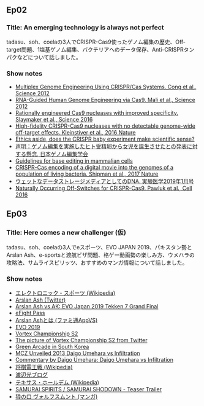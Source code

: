## Ep02
### Title: An emerging technology is always not perfect
tadasu、soh、coelaの3人でCRISPR-Cas9使ったゲノム編集の歴史、Off-target問題、1塩基ゲノム編集、バクテリアへのデータ保存、Anti-CRISPRタンパクなどについて話しました。

### Show notes
- [Multiplex Genome Engineering Using CRISPR/Cas Systems. Cong et al., Science 2012](http://science.sciencemag.org/content/339/6121/819.long)
- [RNA-Guided Human Genome Engineering via Cas9. Mali et al., Science 2012](http://science.sciencemag.org/content/339/6121/823.long)
- [Rationally engineered Cas9 nucleases with improved specificity. Slaymaker et al., Science 2016](http://science.sciencemag.org/content/351/6268/84.long)
- [High-fidelity CRISPR-Cas9 nucleases with no detectable genome-wide off-target effects. Kleinstiver et al., 2016 Nature](https://www.nature.com/articles/nature16526)
- [Ethics aside, does the CRISPR baby experiment make scientific sense?](https://www.sciencemag.org/news/2018/11/ethics-aside-does-crispr-baby-experiment-make-scientific-sense)
- [声明：ゲノム編集を実施したヒト受精卵から女児を誕生させたとの発表に対する懸念, 日本ゲノム編集学会](http://jsgedit.jp/news/info1/856.html)
- [Guidelines for base editing in mammalian cells](https://benchling.com/pub/liu-base-editor)
- [CRISPR-Cas encoding of a digital movie into the genomes of a population of living bacteria. Shipman et al., 2017 Nature](https://www.nature.com/articles/nature23017)
- [ウェットなデータストレージメディアとしてのDNA. 実験医学2019年1月号](https://www.yodosha.co.jp/jikkenigaku/book/9784758125154/index.html)
- [Naturally Occurring Off-Switches for CRISPR-Cas9. Pawluk et al., Cell 2016](https://www.cell.com/fulltext/S0092-8674(16)31589-6)

## Ep03
### Title: Here comes a new challenger (仮)
tadasu、soh、coelaの3人でeスポーツ、EVO JAPAN 2019、パキスタン勢とArslan Ash、e-sportsと渡航ビザ問題、格ゲー動画勢の楽しみ方、ウメハラの攻略法、サムライスピリッツ、おすすめのマンガ情報について話しました。
### Show notes
- [エレクトロニック・スポーツ (Wikipedia)](https://ja.wikipedia.org/wiki/%E3%82%A8%E3%83%AC%E3%82%AF%E3%83%88%E3%83%AD%E3%83%8B%E3%83%83%E3%82%AF%E3%83%BB%E3%82%B9%E3%83%9D%E3%83%BC%E3%83%84)
- [Arslan Ash (Twitter)](https://twitter.com/arslanash95)
- [Arslan Ash vs AK: EVO Japan 2019 Tekken 7 Grand Final](https://www.youtube.com/watch?v=Ll14eOaz9aw)
- [eFight Pass](https://www.efightpass.org/)
- [Arslan Ashとは (ファミ通AppVS)](https://appvs.famitsu.com/20190220_20616/)
- [EVO 2019](http://evo.shoryuken.com/)
- [Vortex Championship S2](https://challonge.com/vcs2)
- [The picture of Vortex Championship S2 from Twitter](https://twitter.com/PrinceNovaPTC/status/1099692215578869761)
- [Green Arcade in South Korea](https://jp.ign.com/arcade/30121/feature/green-arcade21)
- [MCZ Unveiled 2013 Daigo Umehara vs Infiltration](https://www.youtube.com/watch?v=VKxNHooO5Mk)
- [Commentary by Daigo Umehara: Daigo Umehara vs Infiltration](https://www.youtube.com/watch?v=1XV-BG-0njE&t=120s)
- [将棋電王戦 (Wikipedia)](https://ja.wikipedia.org/wiki/%E5%B0%86%E6%A3%8B%E9%9B%BB%E7%8E%8B%E6%88%A6)
- [渡辺光ブログ](https://blog.goo.ne.jp/kishi-akira)
- [テキサス・ホールデム (Wikipedia)](https://ja.wikipedia.org/wiki/%E3%83%86%E3%82%AD%E3%82%B5%E3%82%B9%E3%83%BB%E3%83%9B%E3%83%BC%E3%83%AB%E3%83%87%E3%83%A0)
- [SAMURAI SPIRITS / SAMURAI SHODOWN - Teaser Trailer](https://www.youtube.com/watch?v=HHxLYLwwQVY)
- [狼の口 ヴォルフスムント (マンガ)](https://www.amazon.co.jp/dp/B0097286GW)

